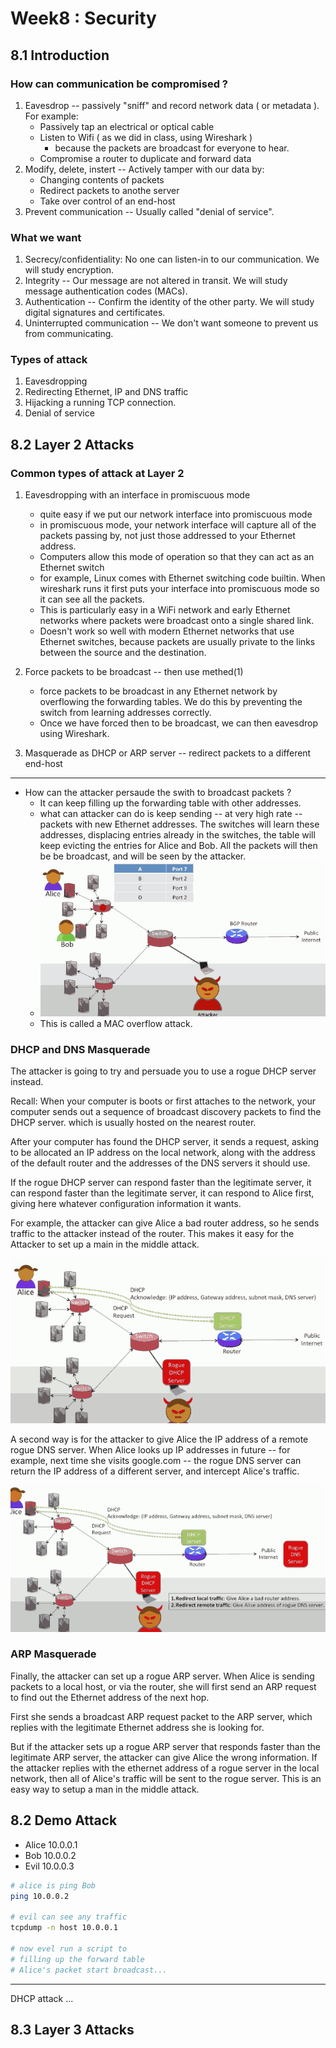 
# Week8 : Security

## 8.1 Introduction

### How can communication be compromised ?

1. Eavesdrop -- passively "sniff" and record network data ( or metadata ). For example:
    - Passively tap an electrical or optical cable
    - Listen to Wifi ( as we did in class, using Wireshark )
        - because the packets are broadcast for everyone to hear.
    - Compromise a router to duplicate and forward data
2. Modify, delete, instert -- Actively tamper with our data by:
    - Changing contents of packets
    - Redirect packets to anothe server
    - Take over control of an end-host
3. Prevent communication -- Usually called "denial of service".

### What we want 

1. Secrecy/confidentiality: No one can listen-in to our communication. We will study encryption.
2. Integrity -- Our message are not altered in transit. We will study message authentication codes (MACs).
3. Authentication -- Confirm the identity of the other party. We will study digital signatures and certificates.
4. Uninterrupted communication -- We don't want someone to prevent us from communicating. 


### Types of attack 

1. Eavesdropping
2. Redirecting Ethernet, IP and DNS traffic
3. Hijacking a running TCP connection.
4. Denial of service

## 8.2 Layer 2 Attacks

### Common types of attack at Layer 2

1. Eavesdropping with an interface in promiscuous mode
    - quite easy if we put our network interface into promiscuous mode
    - in promiscuous mode, your network interface will capture all of the packets passing by, not just those addressed to your Ethernet address. 
    - Computers allow this mode of operation so that they can act as an Ethernet switch
    - for example, Linux comes with Ethernet switching code builtin. When wireshark runs it first puts your interface into promiscuous mode so it can see all the packets. 
    - This is particularly easy in a WiFi network and early Ethernet networks where packets were broadcast onto a single shared link.
    - Doesn't work so well with modern Ethernet networks that use Ethernet switches, because packets are usually private to the links between the source and the destination. 

2. Force packets to be broadcast -- then use methed(1)
    - force packets to be broadcast in any Ethernet network by overflowing the forwarding tables.  We do this by preventing the switch from learning addresses correctly. 
    - Once we have forced then to be broadcast, we can then eavesdrop using Wireshark.

3. Masquerade as DHCP or ARP server -- redirect packets to a different end-host

---

- How can the attacker persaude the swith to broadcast packets ?
    - It can keep filling up the forwarding table with other addresses. 
    - what can attacker can do is keep sending -- at very high rate -- packets with new Ethernet addresses. The switches will learn these addresses, displacing entries already in the switches, the table will keep evicting the entries for Alice and Bob. All the packets will then be be broadcast, and will be seen by the attacker.
    - ![](imgs/cs144_attack_swither.png)
    - This is called a MAC overflow attack.

### DHCP and DNS Masquerade

The attacker is going to try and persuade you to use a rogue DHCP server instead. 

Recall: When your computer is boots or first attaches to the network, your computer sends out a sequence of broadcast discovery packets to find the DHCP server. which is usually hosted on the nearest router.

After your computer has found the DHCP server, it sends a request, asking to be allocated an IP address on the local network, along with the address of the default router and the addresses of the DNS servers it should use. 

If the rogue DHCP server can respond faster than the legitimate server, it can respond faster than the legitimate server, it can respond to Alice first, giving here whatever configuration information it wants. 


For example, the attacker can give Alice a bad router address, so he sends traffic to the attacker instead of the router.  This makes it easy for the Attacker to set up a main in the middle attack.

![](imgs/cs144_8.1_att_dhcp.png)

A second way is for the attacker to give Alice the IP address of a remote rogue DNS server. When Alice looks up IP addresses in future -- for example, next time she visits google.com -- the rogue DNS server can return the IP address of a different server, and intercept Alice's traffic.

![](imgs/cs144_8.1_att_dns.png)


### ARP Masquerade

Finally, the attacker can set up a rogue ARP server. When Alice is sending packets to a local host, or via the router, she will first send an ARP request to find out the Ethernet address of the next hop. 

First she sends a broadcast ARP request packet to the ARP server, which replies with the legitimate Ethernet address she is looking for.

But if the attacker  sets up a rogue ARP server that responds faster than the legitimate ARP server, the attacker can give Alice the wrong information. If the attacker replies with the ethernet address of a rogue server in the local network, then all of Alice's traffic will be sent to the rogue server. This is an easy way to setup a man in the middle attack. 

## 8.2 Demo Attack

- Alice 10.0.0.1
- Bob   10.0.0.2
- Evil  10.0.0.3

```bash
# alice is ping Bob
ping 10.0.0.2

# evil can see any traffic
tcpdump -n host 10.0.0.1

# now evel run a script to 
# filling up the forward table 
# Alice's packet start broadcast...
```

---

DHCP attack ...


## 8.3 Layer 3 Attacks












